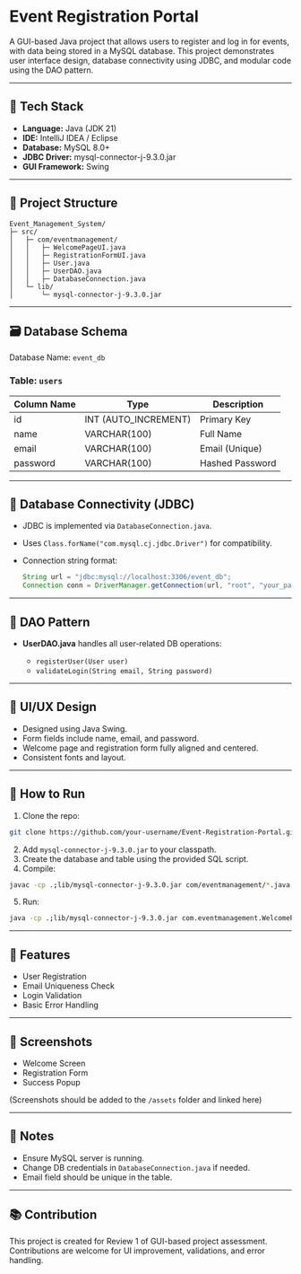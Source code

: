 # Event Registration Portal

A GUI-based Java project that allows users to register and log in for events, with data being stored in a MySQL database. This project demonstrates user interface design, database connectivity using JDBC, and modular code using the DAO pattern.

---

## 🔧 Tech Stack

* **Language:** Java (JDK 21)
* **IDE:** IntelliJ IDEA / Eclipse
* **Database:** MySQL 8.0+
* **JDBC Driver:** mysql-connector-j-9.3.0.jar
* **GUI Framework:** Swing

---

## 📁 Project Structure

```
Event_Management_System/
├─ src/
│   ├─ com/eventmanagement/
│   │   ├─ WelcomePageUI.java
│   │   ├─ RegistrationFormUI.java
│   │   ├─ User.java
│   │   ├─ UserDAO.java
│   │   ├─ DatabaseConnection.java
│   └─ lib/
│       └─ mysql-connector-j-9.3.0.jar
```

---

## 🗃️ Database Schema

Database Name: `event_db`

### Table: `users`

| Column Name | Type                  | Description     |
| ----------- | --------------------- | --------------- |
| id          | INT (AUTO\_INCREMENT) | Primary Key     |
| name        | VARCHAR(100)          | Full Name       |
| email       | VARCHAR(100)          | Email (Unique)  |
| password    | VARCHAR(100)          | Hashed Password |

---

## 🔌 Database Connectivity (JDBC)

* JDBC is implemented via `DatabaseConnection.java`.
* Uses `Class.forName("com.mysql.cj.jdbc.Driver")` for compatibility.
* Connection string format:

  ```java
  String url = "jdbc:mysql://localhost:3306/event_db";
  Connection conn = DriverManager.getConnection(url, "root", "your_password");
  ```

---

## 🧩 DAO Pattern

* **UserDAO.java** handles all user-related DB operations:

  * `registerUser(User user)`
  * `validateLogin(String email, String password)`

---

## 🎨 UI/UX Design

* Designed using Java Swing.
* Form fields include name, email, and password.
* Welcome page and registration form fully aligned and centered.
* Consistent fonts and layout.

---

## 🏃 How to Run

1. Clone the repo:

```bash
git clone https://github.com/your-username/Event-Registration-Portal.git
```

2. Add `mysql-connector-j-9.3.0.jar` to your classpath.
3. Create the database and table using the provided SQL script.
4. Compile:

```bash
javac -cp .;lib/mysql-connector-j-9.3.0.jar com/eventmanagement/*.java
```

5. Run:

```bash
java -cp .;lib/mysql-connector-j-9.3.0.jar com.eventmanagement.WelcomePageUI
```

---

## 🧪 Features

* User Registration
* Email Uniqueness Check
* Login Validation
* Basic Error Handling

---

## 📸 Screenshots

* Welcome Screen
* Registration Form
* Success Popup

(Screenshots should be added to the `/assets` folder and linked here)

---

## 📌 Notes

* Ensure MySQL server is running.
* Change DB credentials in `DatabaseConnection.java` if needed.
* Email field should be unique in the table.

---

## 📚 Contribution

This project is created for Review 1 of GUI-based project assessment. Contributions are welcome for UI improvement, validations, and error handling.
